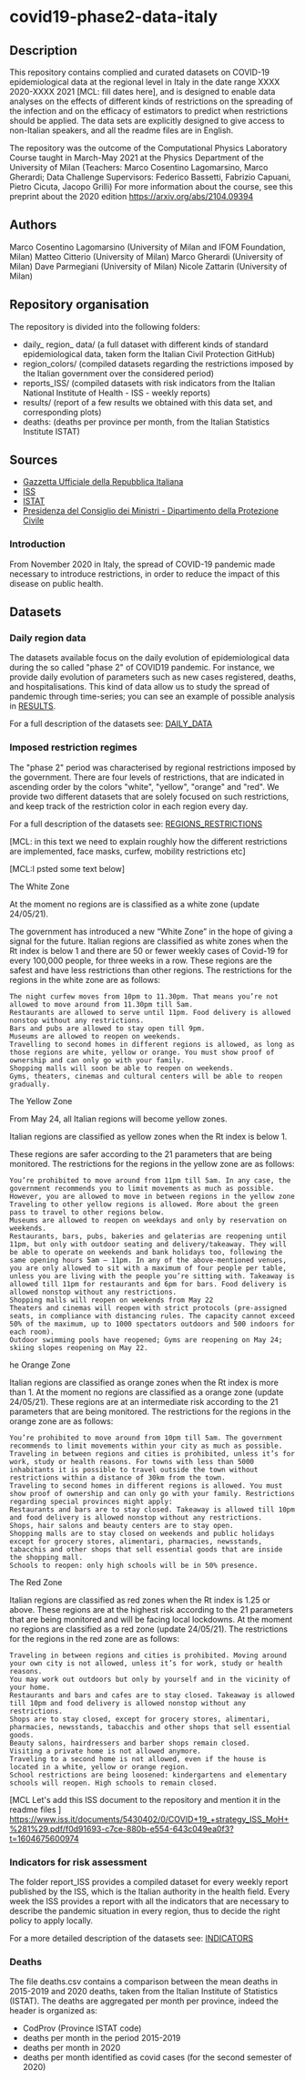 # covid19-phase2-data-italy

## Description

This repository contains complied and curated datasets on COVID-19 epidemiological data at the regional level in Italy in the date range XXXX 2020-XXXX 2021 [MCL: fill dates here], and is designed to enable data analyses on the effects of different kinds of restrictions on the spreading of the infection and on the efficacy of estimators to predict when restrictions should be applied. The data sets are explicitly designed to give access to non-Italian speakers, and all the readme files are in English. 

The repository was the outcome of the Computational Physics Laboratory Course taught in March-May 2021 at the Physics Department of the University of Milan
(Teachers: Marco Cosentino Lagomarsino, Marco Gherardi; Data Challenge Supervisors: Federico Bassetti, Fabrizio Capuani, Pietro Cicuta, Jacopo Grilli)
For more information about the course, see this preprint about the 2020 edition
https://arxiv.org/abs/2104.09394


## Authors 
Marco Cosentino Lagomarsino (University of Milan and IFOM Foundation, Milan)
Matteo Citterio (University of Milan)
Marco Gherardi  (University of Milan)
Dave Parmegiani (University of Milan)
Nicole Zattarin (University of Milan)


## Repository organisation
The repository is divided into the following folders:
- daily_ region_ data/ (a full dataset with different kinds of standard epidemiological data, taken form the Italian Civil Protection GitHub)
- region_colors/ (compiled datasets regarding the restrictions imposed by the Italian government over the considered period)
- reports_ISS/ (compiled datasets with risk indicators from the Italian National Institute of Health - ISS - weekly reports)
- results/ (report of a few results we obtained with this data set, and corresponding plots)
- deaths: (deaths per province per month, from the Italian Statistics Institute ISTAT)

## Sources
- [Gazzetta Ufficiale della Repubblica Italiana](https://www.gazzettaufficiale.it/home)
- [ISS](https://www.iss.it/web/iss-en)
- [ISTAT](https://www.istat.it/en/archivio/240106)
- [Presidenza del Consiglio dei Ministri - Dipartimento della Protezione Civile](https://github.com/pcm-dpc)

### Introduction
From November 2020  in Italy, the spread of COVID-19 pandemic made necessary to introduce restrictions, in order to reduce the impact of this disease on public health.

## Datasets

### Daily region data
The datasets available focus on the daily evolution of epidemiological data during the so called "phase 2" of COVID19 pandemic. For instance, we provide daily evolution of parameters such as new cases registered, deaths, and hospitalisations. This kind of data allow us to study the spread of pandemic through time-series; you can see an example of possible analysis in [RESULTS](https://github.com/nicolezatta/covid19-phase2-data-Italy/blob/main/results/RESULTS.md).

For a full description of the datasets see: [DAILY_DATA](https://github.com/nicolezatta/covid19-phase2-data-Italy/blob/main/daily_region_data/DAILY_DATA.md)

### Imposed restriction regimes
The "phase 2" period was characterised by regional restrictions imposed by the government. There are four levels of restrictions, that are indicated in ascending order by the colors "white", "yellow", "orange" and "red". We provide two different datasets that are solely focused on such restrictions, and keep track of the restriction color in each region every day.

For a full description of the datasets see: [REGIONS_RESTRICTIONS](https://github.com/nicolezatta/covid19-phase2-data-Italy/blob/main/region_colors/REGIONS_RESTRICTIONS.md)

[MCL: in this text we need to explain roughly how the different restrictions are implemented, face masks, curfew, mobility restrictions etc]

[MCL:I psted some text below]

The White Zone

At the moment no regions are is classified as a white zone (update 24/05/21).

The government has introduced a new “White Zone” in the hope of giving a signal for the future. Italian regions are classified as white zones when the Rt index is below 1 and there are 50 or fewer weekly cases of Covid-19 for every 100,000 people, for three weeks in a row.  These regions are the safest and have less restrictions than other regions. The restrictions for the regions in the white zone are as follows: 

    The night curfew moves from 10pm to 11.30pm. That means you’re not allowed to move around from 11.30pm till 5am.  
    Restaurants are allowed to serve until 11pm. Food delivery is allowed nonstop without any restrictions.
    Bars and pubs are allowed to stay open till 9pm.
    Museums are allowed to reopen on weekends. 
    Travelling to second homes in different regions is allowed, as long as those regions are white, yellow or orange. You must show proof of ownership and can only go with your family.
    Shopping malls will soon be able to reopen on weekends.
    Gyms, theaters, cinemas and cultural centers will be able to reopen gradually.

The Yellow Zone

From May 24, all Italian regions will become yellow zones.

Italian regions are classified as yellow zones when the Rt index is below 1.

These regions are safer according to the 21 parameters that are being monitored. The restrictions for the regions in the yellow zone are as follows:

    You’re prohibited to move around from 11pm till 5am. In any case, the government recommends you to limit movements as much as possible. However, you are allowed to move in between regions in the yellow zone 
    Traveling to other yellow regions is allowed. More about the green pass to travel to other regions below.
    Museums are allowed to reopen on weekdays and only by reservation on weekends. 
    Restaurants, bars, pubs, bakeries and gelaterias are reopening until 11pm, but only with outdoor seating and delivery/takeaway. They will be able to operate on weekends and bank holidays too, following the same opening hours 5am – 11pm. In any of the above-mentioned venues, you are only allowed to sit with a maximum of four people per table, unless you are living with the people you’re sitting with. Takeaway is allowed till 11pm for restaurants and 6pm for bars. Food delivery is allowed nonstop without any restrictions.
    Shopping malls will reopen on weekends from May 22
    Theaters and cinemas will reopen with strict protocols (pre-assigned seats, in compliance with distancing rules. The capacity cannot exceed 50% of the maximum, up to 1000 spectators outdoors and 500 indoors for each room).
    Outdoor swimming pools have reopened; Gyms are reopening on May 24; skiing slopes reopening on May 22.

he Orange Zone

Italian regions are classified as orange zones when the Rt index is more than 1. At the moment no regions are classified as a orange zone (update 24/05/21). These regions are at an intermediate risk according to the 21 parameters that are being monitored. The restrictions for the regions in the orange zone are as follows:

    You’re prohibited to move around from 10pm till 5am. The government recommends to limit movements within your city as much as possible.
    Traveling in between regions and cities is prohibited, unless it’s for work, study or health reasons. For towns with less than 5000 inhabitants it is possible to travel outside the town without restrictions within a distance of 30km from the town.
    Traveling to second homes in different regions is allowed. You must show proof of ownership and can only go with your family. Restrictions regarding special provinces might apply:
    Restaurants and bars are to stay closed. Takeaway is allowed till 10pm and food delivery is allowed nonstop without any restrictions.
    Shops, hair salons and beauty centers are to stay open. 
    Shopping malls are to stay closed on weekends and public holidays except for grocery stores, alimentari, pharmacies, newsstands, tabacchis and other shops that sell essential goods that are inside the shopping mall.
    Schools to reopen: only high schools will be in 50% presence.

The Red Zone

Italian regions are classified as red zones when the Rt index is 1.25 or above. These regions are at the highest risk according to the 21 parameters that are being monitored and will be facing local lockdowns. At the moment no regions are classified as a red zone (update 24/05/21). The restrictions for the regions in the red zone are as follows:

    Traveling in between regions and cities is prohibited. Moving around your own city is not allowed, unless it’s for work, study or health reasons. 
    You may work out outdoors but only by yourself and in the vicinity of your home.
    Restaurants and bars and cafes are to stay closed. Takeaway is allowed till 10pm and food delivery is allowed nonstop without any restrictions.
    Shops are to stay closed, except for grocery stores, alimentari, pharmacies, newsstands, tabacchis and other shops that sell essential goods.
    Beauty salons, hairdressers and barber shops remain closed.
    Visiting a private home is not allowed anymore.
    Traveling to a second home is not allowed, even if the house is located in a white, yellow or orange region.
    School restrictions are being loosened: kindergartens and elementary schools will reopen. High schools to remain closed.

[MCL Let's add this ISS document to the repository and mention it in the readme files ]
https://www.iss.it/documents/5430402/0/COVID+19_+strategy_ISS_MoH+%281%29.pdf/f0d91693-c7ce-880b-e554-643c049ea0f3?t=1604675600974

### Indicators for risk assessment
The folder report_ISS provides a compiled dataset for every weekly report published by the ISS, which is the Italian authority in the health field. Every week the ISS provides a report with all the indicators that are necessary to describe the pandemic situation in every region, thus to decide the right policy to apply locally.

For a more detailed description of the datasets see: [INDICATORS](https://github.com/nicolezatta/covid19-phase2-data-Italy/blob/main/reports_ISS/INDICATORS.md)

### Deaths
The file deaths.csv contains a comparison between the mean deaths in 2015-2019 and 2020 deaths, taken from the Italian Institute of Statistics (ISTAT). The deaths are aggregated per month per province, indeed the header is organized as:

- CodProv (Province ISTAT code) 
- deaths per month in the period 2015-2019
- deaths per month in 2020
- deaths per month identified as covid cases (for the second semester of 2020)
